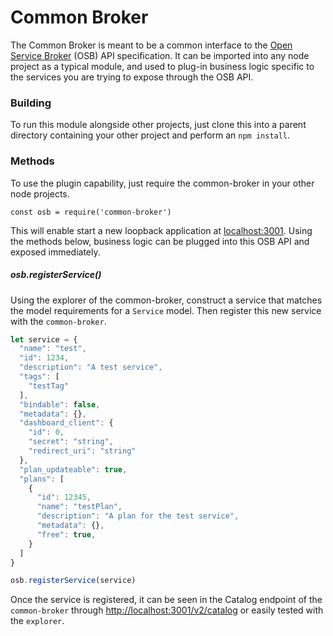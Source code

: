 # Common Broker

The Common Broker is meant to be a common interface to the [Open Service Broker](https://github.com/openservicebrokerapi/servicebroker) (OSB) API specification. It can be imported into any node project as a typical module, and used to plug-in business logic specific to the services you are trying to expose through the OSB API.

### Building
To run this module alongside other projects, just clone this into a parent directory containing your other project and perform an `npm install`.

### Methods
To use the plugin capability, just require the common-broker in your other node projects.

`const osb = require('common-broker')`

This will enable start a new loopback application at [localhost:3001](http://localhost:3001/explorer). Using the methods below, business logic can be plugged into this OSB API and exposed immediately.

##### osb.registerService()
Using the explorer of the common-broker, construct a service that matches the model requirements for a `Service` model. Then register this new service with the `common-broker`.

```javascript
let service = {
  "name": "test",
  "id": 1234,
  "description": "A test service",
  "tags": [
    "testTag"
  ],
  "bindable": false,
  "metadata": {},
  "dashboard_client": {
    "id": 0,
    "secret": "string",
    "redirect_uri": "string"
  },
  "plan_updateable": true,
  "plans": [
    {
      "id": 12345,
      "name": "testPlan",
      "description": "A plan for the test service",
      "metadata": {},
      "free": true,
    }
  ]
}

osb.registerService(service)
```

Once the service is registered, it can be seen in the Catalog endpoint of the `common-broker` through [http://localhost:3001/v2/catalog](http://localhost:3001/v2/catalog) or easily tested with the `explorer`.
